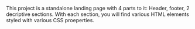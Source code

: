This project is a standalone landing page with 4 parts to it: Header, footer, 2 decriptive sections. 
With each section, you will find various HTML elements styled with various CSS proeperties. 
